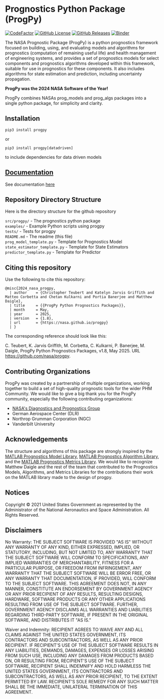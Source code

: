 # Prognostics Python Package (ProgPy)
[![CodeFactor](https://www.codefactor.io/repository/github/nasa/progpy/badge)](https://www.codefactor.io/repository/github/nasa/progpy)
[![GitHub License](https://img.shields.io/badge/License-NOSA-green)](https://github.com/nasa/progpy/blob/master/license.pdf)
[![GitHub Releases](https://img.shields.io/github/release/nasa/progpy.svg)](https://github.com/nasa/progpy/releases)
[![Binder](https://mybinder.org/badge_logo.svg)](https://mybinder.org/v2/gh/nasa/progpy/HEAD?tutorial.ipynb)

The NASA Prognostic Package (ProgPy) is a python prognostics framework focused on building, using, and evaluating models and algorithms for prognostics (computation of remaining useful life) and health management of engineering systems, and provides a set of prognostics models for select components and prognostics algorithms developed within this framework, suitable for use in prognostics for these components. It also includes algorithms for state estimation and prediction, including uncertainty propagation.

**ProgPy was the 2024 NASA Software of the Year!**

ProgPy combines NASAs prog_models and prog_algs packages into a single python package, for simplicity and clarity.

## Installation 
`pip3 install progpy`

or 

`pip3 install progpy[datadriven]`

to include dependencies for data driven models

## [Documentation](https://nasa.github.io/progpy/)
See documentation [here](https://nasa.github.io/progpy/)
 
## Repository Directory Structure 
Here is the directory structure for the github repository 
 
`src/progpy/` - The prognostics python package<br />
`examples/` - Example Python scripts using progpy<br />
`tests/` - Tests for progpy<br />
`README.md` - The readme (this file)<br />
`prog_model_template.py` - Template for Prognostics Model<br />
`state_estimator_template.py` - Template for State Estimators<br />
`predictor_template.py` - Template for Predictor<br />

## Citing this repository
Use the following to cite this repository:

```
@misc{2024_nasa_progpy,
  | author    = {Christopher Teubert and Katelyn Jarvis Griffith and Matteo Corbetta and Chetan Kulkarni and Portia Banerjee and Matthew Daigle},
  | title     = {{ProgPy Python Prognostics Packages}},
  | month     = May,
  | year      = 2025,
  | version   = {1.8},
  | url       = {https://nasa.github.io/progpy}
  | }
```

The corresponding reference should look like this:

C. Teubert, K. Jarvis Griffith, M. Corbetta, C. Kulkarni, P. Banerjee, M. Daigle, ProgPy Python Prognostics Packages, v1.8, May 2025. URL https://github.com/nasa/progpy.

## Contributing Organizations
ProgPy was created by a partnership of multiple organizations, working together to build a set of high-quality prognostic tools for the wider PHM Community. We would like to give a big thank you for the ProgPy community, especially the following contributing organizations:

* [NASA's Diagnostics and Prognostics Group](https://www.nasa.gov/content/diagnostics-prognostics)
* German Aerospace Center (DLR)
* Northrop Grumman Corporation (NGC)
* Vanderbilt University

## Acknowledgements
The structure and algorithms of this package are strongly inspired by the [MATLAB Prognostics Model Library](https://github.com/nasa/PrognosticsModelLibrary), [MATLAB Prognostics Algorithm Library](https://github.com/nasa/PrognosticsAlgorithmLibrary), and the [MATLAB Prognostics Metrics Library](https://github.com/nasa/PrognosticsMetricsLibrary). We would like to recognize Matthew Daigle and the rest of the team that contributed to the Prognostics Models, Algorithms, and Metrics Libraries for the contributions their work on the MATLAB library made to the design of progpy.

## Notices
Copyright © 2021 United States Government as represented by the Administrator of the National Aeronautics and Space Administration.  All Rights Reserved.

## Disclaimers
No Warranty: THE SUBJECT SOFTWARE IS PROVIDED "AS IS" WITHOUT ANY WARRANTY OF ANY KIND, EITHER EXPRESSED, IMPLIED, OR STATUTORY, INCLUDING, BUT NOT LIMITED TO, ANY WARRANTY THAT THE SUBJECT SOFTWARE WILL CONFORM TO SPECIFICATIONS, ANY IMPLIED WARRANTIES OF MERCHANTABILITY, FITNESS FOR A PARTICULAR PURPOSE, OR FREEDOM FROM INFRINGEMENT, ANY WARRANTY THAT THE SUBJECT SOFTWARE WILL BE ERROR FREE, OR ANY WARRANTY THAT DOCUMENTATION, IF PROVIDED, WILL CONFORM TO THE SUBJECT SOFTWARE. THIS AGREEMENT DOES NOT, IN ANY MANNER, CONSTITUTE AN ENDORSEMENT BY GOVERNMENT AGENCY OR ANY PRIOR RECIPIENT OF ANY RESULTS, RESULTING DESIGNS, HARDWARE, SOFTWARE PRODUCTS OR ANY OTHER APPLICATIONS RESULTING FROM USE OF THE SUBJECT SOFTWARE.  FURTHER, GOVERNMENT AGENCY DISCLAIMS ALL WARRANTIES AND LIABILITIES REGARDING THIRD-PARTY SOFTWARE, IF PRESENT IN THE ORIGINAL SOFTWARE, AND DISTRIBUTES IT "AS IS."

Waiver and Indemnity:  RECIPIENT AGREES TO WAIVE ANY AND ALL CLAIMS AGAINST THE UNITED STATES GOVERNMENT, ITS CONTRACTORS AND SUBCONTRACTORS, AS WELL AS ANY PRIOR RECIPIENT.  IF RECIPIENT'S USE OF THE SUBJECT SOFTWARE RESULTS IN ANY LIABILITIES, DEMANDS, DAMAGES, EXPENSES OR LOSSES ARISING FROM SUCH USE, INCLUDING ANY DAMAGES FROM PRODUCTS BASED ON, OR RESULTING FROM, RECIPIENT'S USE OF THE SUBJECT SOFTWARE, RECIPIENT SHALL INDEMNIFY AND HOLD HARMLESS THE UNITED STATES GOVERNMENT, ITS CONTRACTORS AND SUBCONTRACTORS, AS WELL AS ANY PRIOR RECIPIENT, TO THE EXTENT PERMITTED BY LAW.  RECIPIENT'S SOLE REMEDY FOR ANY SUCH MATTER SHALL BE THE IMMEDIATE, UNILATERAL TERMINATION OF THIS AGREEMENT.
